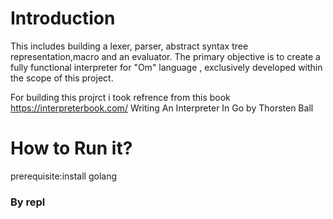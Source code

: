 <h1>Introduction</h1>
<p></p>This includes building a lexer, parser, abstract syntax tree representation,macro and an evaluator.
The primary objective is to create a fully functional interpreter for "Om" language , exclusively developed
within the scope of this project.

For building this projrct i took refrence from this book
https://interpreterbook.com/
Writing An Interpreter In Go by Thorsten Ball
</p>

<h1>How to Run it?</h1>
prerequisite:install golang
<h3>By repl</h3>
